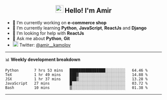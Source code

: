 <h2 align="center"><img src="https://media.giphy.com/media/hvRJCLFzcasrR4ia7z/giphy.gif" width="25px"> Hello! I'm Amir</h2>

- 🔭 I’m currently working on **e-commerce shop**
- 🌱 I’m currently learning **Python**, **JavaScript**, **ReactJs** and **Django**
- 🤔 I’m looking for help with **ReactJs**
- 💬 Ask me about **Python**, **Git**
- <img alt="Amir Kamolov | Twitter" width="18px" src="https://raw.githubusercontent.com/peterthehan/peterthehan/master/assets/twitter.svg" /> Twitter: [@amir__kamolov ](https://twitter.com/amir__kamolov)

---

📊 **Weekly development breakdown**
<!--START_SECTION:waka-->
```text
Python       7 hrs 53 mins   ████████████████░░░░░░░░░   64.46 % 
TeX          1 hr 49 mins    ███▓░░░░░░░░░░░░░░░░░░░░░   14.88 % 
JSX          1 hr 37 mins    ███▒░░░░░░░░░░░░░░░░░░░░░   13.28 % 
JavaScript   27 mins         █░░░░░░░░░░░░░░░░░░░░░░░░   03.72 % 
Bash         10 mins         ▒░░░░░░░░░░░░░░░░░░░░░░░░   01.38 % 
```
<!--END_SECTION:waka-->

---
